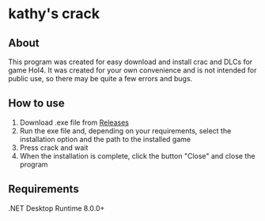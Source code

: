 # kathy's crack
## About
This program was created for easy download and install crac and DLCs for game HoI4. It was created for your own convenience and is not intended for public use, so there may be quite a few errors and bugs.
## How to use
1. Download .exe file from [Releases](https://github.com/kathyshoo/kathy-s-crack/releases)
2. Run the exe file and, depending on your requirements, select the installation option and the path to the installed game
3. Press crack and wait
4. When the installation is complete, click the button "Close" and close the program
## Requirements
.NET Desktop Runtime 8.0.0+
